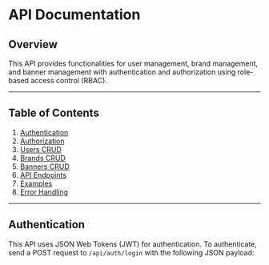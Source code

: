 # API Documentation

## Overview

This API provides functionalities for user management, brand management, and banner management with authentication and authorization using role-based access control (RBAC).

---

## Table of Contents

1. [Authentication](#authentication)
2. [Authorization](#authorization)
3. [Users CRUD](#users-crud)
4. [Brands CRUD](#brands-crud)
5. [Banners CRUD](#banners-crud)
6. [API Endpoints](#api-endpoints)
7. [Examples](#examples)
8. [Error Handling](#error-handling)

---

## Authentication

This API uses JSON Web Tokens (JWT) for authentication. To authenticate, send a POST request to `/api/auth/login` with the following JSON payload:
